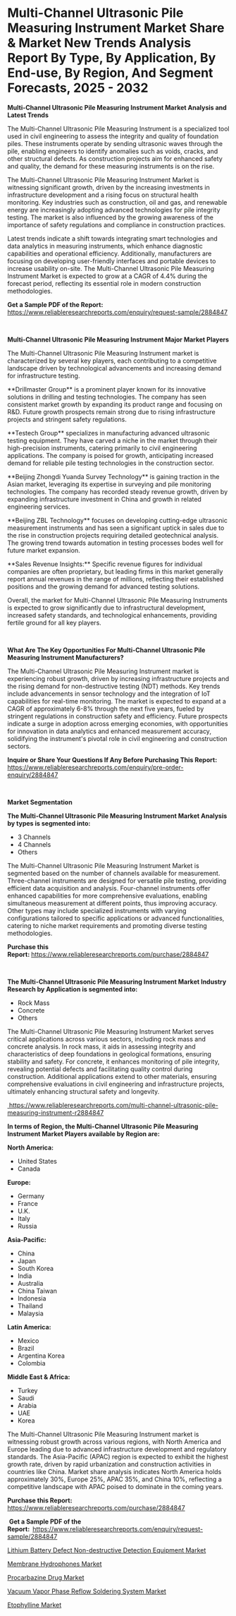 <p><h1>Multi-Channel Ultrasonic Pile Measuring Instrument Market Share & Market New Trends Analysis Report By Type, By Application, By End-use, By Region, And Segment Forecasts, 2025 - 2032</h1></p><p><strong>Multi-Channel Ultrasonic Pile Measuring Instrument Market Analysis and Latest Trends</strong></p>
<p><p>The Multi-Channel Ultrasonic Pile Measuring Instrument is a specialized tool used in civil engineering to assess the integrity and quality of foundation piles. These instruments operate by sending ultrasonic waves through the pile, enabling engineers to identify anomalies such as voids, cracks, and other structural defects. As construction projects aim for enhanced safety and quality, the demand for these measuring instruments is on the rise.</p><p>The Multi-Channel Ultrasonic Pile Measuring Instrument Market is witnessing significant growth, driven by the increasing investments in infrastructure development and a rising focus on structural health monitoring. Key industries such as construction, oil and gas, and renewable energy are increasingly adopting advanced technologies for pile integrity testing. The market is also influenced by the growing awareness of the importance of safety regulations and compliance in construction practices. </p><p>Latest trends indicate a shift towards integrating smart technologies and data analytics in measuring instruments, which enhance diagnostic capabilities and operational efficiency. Additionally, manufacturers are focusing on developing user-friendly interfaces and portable devices to increase usability on-site. The Multi-Channel Ultrasonic Pile Measuring Instrument Market is expected to grow at a CAGR of 4.4% during the forecast period, reflecting its essential role in modern construction methodologies.</p></p>
<p><strong>Get a Sample PDF of the Report:&nbsp;</strong> <a href="https://www.reliableresearchreports.com/enquiry/request-sample/2884847?utm_campaign=12&utm_medium=2&utm_source=Github&utm_content=ia&utm_term=13032025&utm_id=multi-channel-ultrasonic-pile-measuring-instrument">https://www.reliableresearchreports.com/enquiry/request-sample/2884847</a></p>
<p>&nbsp;</p>
<p><strong>Multi-Channel Ultrasonic Pile Measuring Instrument Major Market Players</strong></p>
<p><p>The Multi-Channel Ultrasonic Pile Measuring Instrument market is characterized by several key players, each contributing to a competitive landscape driven by technological advancements and increasing demand for infrastructure testing.</p><p>**Drillmaster Group** is a prominent player known for its innovative solutions in drilling and testing technologies. The company has seen consistent market growth by expanding its product range and focusing on R&D. Future growth prospects remain strong due to rising infrastructure projects and stringent safety regulations.</p><p>**Testech Group** specializes in manufacturing advanced ultrasonic testing equipment. They have carved a niche in the market through their high-precision instruments, catering primarily to civil engineering applications. The company is poised for growth, anticipating increased demand for reliable pile testing technologies in the construction sector.</p><p>**Beijing Zhongdi Yuanda Survey Technology** is gaining traction in the Asian market, leveraging its expertise in surveying and pile monitoring technologies. The company has recorded steady revenue growth, driven by expanding infrastructure investment in China and growth in related engineering services.</p><p>**Beijing ZBL Technology** focuses on developing cutting-edge ultrasonic measurement instruments and has seen a significant uptick in sales due to the rise in construction projects requiring detailed geotechnical analysis. The growing trend towards automation in testing processes bodes well for future market expansion.</p><p>**Sales Revenue Insights:** Specific revenue figures for individual companies are often proprietary, but leading firms in this market generally report annual revenues in the range of millions, reflecting their established positions and the growing demand for advanced testing solutions.</p><p>Overall, the market for Multi-Channel Ultrasonic Pile Measuring Instruments is expected to grow significantly due to infrastructural development, increased safety standards, and technological enhancements, providing fertile ground for all key players.</p></p>
<p>&nbsp;</p>
<p><strong>What Are The Key Opportunities For Multi-Channel Ultrasonic Pile Measuring Instrument Manufacturers?</strong></p>
<p><p>The Multi-Channel Ultrasonic Pile Measuring Instrument market is experiencing robust growth, driven by increasing infrastructure projects and the rising demand for non-destructive testing (NDT) methods. Key trends include advancements in sensor technology and the integration of IoT capabilities for real-time monitoring. The market is expected to expand at a CAGR of approximately 6-8% through the next five years, fueled by stringent regulations in construction safety and efficiency. Future prospects indicate a surge in adoption across emerging economies, with opportunities for innovation in data analytics and enhanced measurement accuracy, solidifying the instrument's pivotal role in civil engineering and construction sectors.</p></p>
<p><strong>Inquire or Share Your Questions If Any Before Purchasing This Report:</strong> <a href="https://www.reliableresearchreports.com/enquiry/pre-order-enquiry/2884847?utm_campaign=12&utm_medium=2&utm_source=Github&utm_content=ia&utm_term=13032025&utm_id=multi-channel-ultrasonic-pile-measuring-instrument">https://www.reliableresearchreports.com/enquiry/pre-order-enquiry/2884847</a></p>
<p>&nbsp;</p>
<p><strong>Market Segmentation</strong></p>
<p><strong>The Multi-Channel Ultrasonic Pile Measuring Instrument Market Analysis by types is segmented into:</strong></p>
<p><ul><li>3 Channels</li><li>4 Channels</li><li>Others</li></ul></p>
<p><p>The Multi-Channel Ultrasonic Pile Measuring Instrument Market is segmented based on the number of channels available for measurement. Three-channel instruments are designed for versatile pile testing, providing efficient data acquisition and analysis. Four-channel instruments offer enhanced capabilities for more comprehensive evaluations, enabling simultaneous measurement at different points, thus improving accuracy. Other types may include specialized instruments with varying configurations tailored to specific applications or advanced functionalities, catering to niche market requirements and promoting diverse testing methodologies.</p></p>
<p><strong>Purchase this Report:&nbsp;</strong><a href="https://www.reliableresearchreports.com/purchase/2884847?utm_campaign=12&utm_medium=2&utm_source=Github&utm_content=ia&utm_term=13032025&utm_id=multi-channel-ultrasonic-pile-measuring-instrument">https://www.reliableresearchreports.com/purchase/2884847</a></p>
<p>&nbsp;</p>
<p><strong>The Multi-Channel Ultrasonic Pile Measuring Instrument Market Industry Research by Application is segmented into:</strong></p>
<p><ul><li>Rock Mass</li><li>Concrete</li><li>Others</li></ul></p>
<p><p>The Multi-Channel Ultrasonic Pile Measuring Instrument Market serves critical applications across various sectors, including rock mass and concrete analysis. In rock mass, it aids in assessing integrity and characteristics of deep foundations in geological formations, ensuring stability and safety. For concrete, it enhances monitoring of pile integrity, revealing potential defects and facilitating quality control during construction. Additional applications extend to other materials, ensuring comprehensive evaluations in civil engineering and infrastructure projects, ultimately enhancing structural safety and longevity.</p></p>
<p><a href="https://www.reliableresearchreports.com/multi-channel-ultrasonic-pile-measuring-instrument-r2884847?utm_campaign=12&utm_medium=2&utm_source=Github&utm_content=ia&utm_term=13032025&utm_id=multi-channel-ultrasonic-pile-measuring-instrument">&nbsp;https://www.reliableresearchreports.com/multi-channel-ultrasonic-pile-measuring-instrument-r2884847</a></p>
<p><strong>In terms of Region, the Multi-Channel Ultrasonic Pile Measuring Instrument Market Players available by Region are:</strong></p>
<p>
    <p> <strong> North America: </strong>
        <ul>
            <li>United States</li>
            <li>Canada</li>
        </ul>
        </p> 
    <p> <strong> Europe: </strong>
        <ul>
            <li>Germany</li>
            <li>France</li>
            <li>U.K.</li>
            <li>Italy</li>
            <li>Russia</li>
        </ul>
        </p> 
    <p> <strong> Asia-Pacific: </strong>
        <ul>
            <li>China</li>
            <li>Japan</li>
            <li>South Korea</li>
            <li>India</li>
            <li>Australia</li>
            <li>China Taiwan</li>
            <li>Indonesia</li>
            <li>Thailand</li>
            <li>Malaysia</li>
        </ul>
        </p> 
    <p> <strong> Latin America: </strong>
        <ul>
            <li>Mexico</li>
            <li>Brazil</li>
            <li>Argentina Korea</li>
            <li>Colombia</li>
        </ul>
        </p> 
    <p> <strong> Middle East & Africa: </strong>
        <ul>
            <li>Turkey</li>
            <li>Saudi</li>
            <li>Arabia</li>
            <li>UAE</li>
            <li>Korea</li>
        </ul>
    </p>
    </p>
<p><p>The Multi-Channel Ultrasonic Pile Measuring Instrument market is witnessing robust growth across various regions, with North America and Europe leading due to advanced infrastructure development and regulatory standards. The Asia-Pacific (APAC) region is expected to exhibit the highest growth rate, driven by rapid urbanization and construction activities in countries like China. Market share analysis indicates North America holds approximately 30%, Europe 25%, APAC 35%, and China 10%, reflecting a competitive landscape with APAC poised to dominate in the coming years.</p></p>
<p><strong>Purchase this Report: </strong><a href="https://www.reliableresearchreports.com/purchase/2884847?utm_campaign=12&utm_medium=2&utm_source=Github&utm_content=ia&utm_term=13032025&utm_id=multi-channel-ultrasonic-pile-measuring-instrument">https://www.reliableresearchreports.com/purchase/2884847</a></p>
<p>&nbsp;<strong>Get a Sample PDF of the Report:&nbsp;&nbsp;</strong><a href="https://www.reliableresearchreports.com/enquiry/request-sample/2884847?utm_campaign=12&utm_medium=2&utm_source=Github&utm_content=ia&utm_term=13032025&utm_id=multi-channel-ultrasonic-pile-measuring-instrument">https://www.reliableresearchreports.com/enquiry/request-sample/2884847</a></p>
<p><strong></strong></p>
<p><p><a href="https://github.com/sanokdagada01/Market-Research-Report-List-1/blob/main/lithium-battery-defect-non-destructive-detection-equipment-market.md?utm_campaign=12&utm_medium=2&utm_source=Github&utm_content=ia&utm_term=13032025&utm_id=multi-channel-ultrasonic-pile-measuring-instrument">Lithium Battery Defect Non-destructive Detection Equipment Market</a></p><p><a href="https://github.com/lamlebienz7j/Market-Research-Report-List-1/blob/main/membrane-hydrophones-market.md?utm_campaign=12&utm_medium=2&utm_source=Github&utm_content=ia&utm_term=13032025&utm_id=multi-channel-ultrasonic-pile-measuring-instrument">Membrane Hydrophones Market</a></p><p><a href="https://github.com/haajipauget/Market-Research-Report-List-1/blob/main/procarbazine-drug-market.md?utm_campaign=12&utm_medium=2&utm_source=Github&utm_content=ia&utm_term=13032025&utm_id=multi-channel-ultrasonic-pile-measuring-instrument">Procarbazine Drug Market</a></p><p><a href="https://github.com/lanuskarnajc/Market-Research-Report-List-1/blob/main/vacuum-vapor-phase-reflow-soldering-system-market.md?utm_campaign=12&utm_medium=2&utm_source=Github&utm_content=ia&utm_term=13032025&utm_id=multi-channel-ultrasonic-pile-measuring-instrument">Vacuum Vapor Phase Reflow Soldering System Market</a></p><p><a href="https://github.com/popoialraih3/Market-Research-Report-List-1/blob/main/etophylline-market.md?utm_campaign=12&utm_medium=2&utm_source=Github&utm_content=ia&utm_term=13032025&utm_id=multi-channel-ultrasonic-pile-measuring-instrument">Etophylline Market</a></p></p>